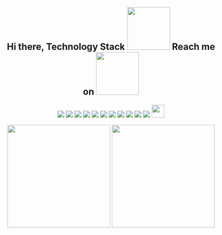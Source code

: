 <!--
**weiensong/weiensong** is a ✨ _special_ ✨ repository because its `README.md` (this file) appears on your GitHub profile.

Here are some ideas to get you started:

- 🔭 I’m currently working on ...
- 🌱 I’m currently learning ...
- 👯 I’m looking to collaborate on ...
- 🤔 I’m looking for help with ...
- 💬 Ask me about ...
- 📫 How to reach me: ...
- 😄 Pronouns: ...
- ⚡ Fun fact: ...
-->
<h2 align="center">Hi there, Technology Stack <img src="https://media.giphy.com/media/WUlplcMpOCEmTGBtBW/giphy.gif" width="100"> Reach me on <img src="https://media.giphy.com/media/mGcNjsfWAjY5AEZNw6/giphy.gif" width="100"></h2>
<p align="center">
<img src="https://img.shields.io/badge/-Python-black?style=flat-square&logo=python"/>
<img src="https://img.shields.io/badge/-Java-black?style=flat-square&logo=openjdk"/>
<img src="https://img.shields.io/badge/-C-black?style=flat-square&logo=c"/>
<img src="https://img.shields.io/badge/-Linux-black?style=flat-square&logo=linux"/>
<img src="https://img.shields.io/badge/-Docker-black?style=flat-square&logo=docker"/>
<img src="https://img.shields.io/badge/-Hadoop-black?style=flat-square&logo=apachehadoop"/>
<img src="https://img.shields.io/badge/-Selenium-black?style=flat-square&logo=selenium"/>
<img src="https://img.shields.io/badge/-MySQL-black?style=flat-square&logo=mysql"/>
<img src="https://img.shields.io/badge/-Git-black?style=flat-square&logo=git"/>
<img src="https://img.shields.io/badge/-GitHub-black?style=flat-square&logo=github"/>
<img src="https://img.shields.io/badge/-wes0018@aliyun.com-black?style=flat-square&logo=gmail"/>
<img src="https://media.giphy.com/media/r0z6DYAY4VIdO/giphy.gif" width="30">
</p>

<p align="center">
  <img height="240" src="https://github-readme-stats.vercel.app/api?username=weiensong&show_icons=true&theme=dracula&include_all_commits=true" />
  <img height="240" src="https://github-readme-stats.vercel.app/api/top-langs/?username=weiensong&theme=dracula&show_icons=true" />
</p>

